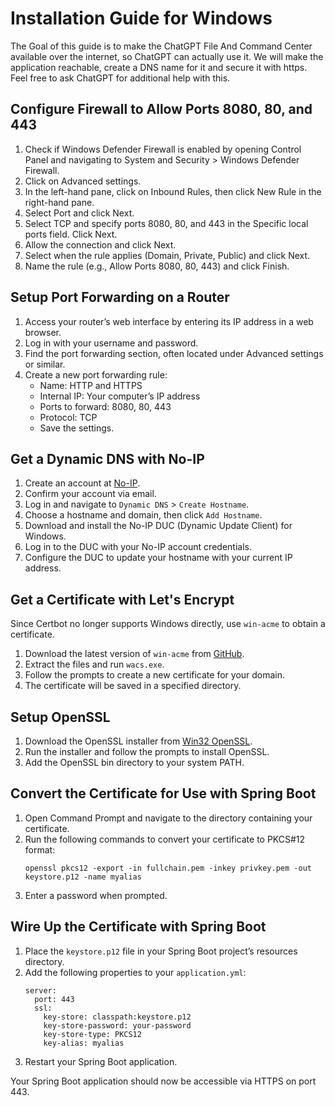# Installation Guide for Windows

The Goal of this guide is to make the ChatGPT File And Command Center available
over the internet, so ChatGPT can actually use it. We will make the application
reachable, create a DNS name for it and secure it with https. Feel free to ask
ChatGPT for additional help with this.

## Configure Firewall to Allow Ports 8080, 80, and 443

1. Check if Windows Defender Firewall is enabled by opening Control Panel and navigating to System and Security > Windows Defender Firewall.
2. Click on Advanced settings.
3. In the left-hand pane, click on Inbound Rules, then click New Rule in the right-hand pane.
4. Select Port and click Next.
5. Select TCP and specify ports 8080, 80, and 443 in the Specific local ports field. Click Next.
6. Allow the connection and click Next.
7. Select when the rule applies (Domain, Private, Public) and click Next.
8. Name the rule (e.g., Allow Ports 8080, 80, 443) and click Finish.

## Setup Port Forwarding on a Router

1. Access your router’s web interface by entering its IP address in a web browser.
2. Log in with your username and password.
3. Find the port forwarding section, often located under Advanced settings or similar.
4. Create a new port forwarding rule:
    - Name: HTTP and HTTPS
    - Internal IP: Your computer’s IP address
    - Ports to forward: 8080, 80, 443
    - Protocol: TCP
    - Save the settings.

## Get a Dynamic DNS with No-IP

1. Create an account at [No-IP](https://www.noip.com/).
2. Confirm your account via email.
3. Log in and navigate to `Dynamic DNS` > `Create Hostname`.
4. Choose a hostname and domain, then click `Add Hostname`.
5. Download and install the No-IP DUC (Dynamic Update Client) for Windows.
6. Log in to the DUC with your No-IP account credentials.
7. Configure the DUC to update your hostname with your current IP address.

## Get a Certificate with Let's Encrypt

Since Certbot no longer supports Windows directly, use `win-acme` to obtain a certificate.

1. Download the latest version of `win-acme` from [GitHub](https://github.com/win-acme/win-acme/releases).
2. Extract the files and run `wacs.exe`.
3. Follow the prompts to create a new certificate for your domain.
4. The certificate will be saved in a specified directory.

## Setup OpenSSL

1. Download the OpenSSL installer from [Win32 OpenSSL](https://slproweb.com/products/Win32OpenSSL.html).
2. Run the installer and follow the prompts to install OpenSSL.
3. Add the OpenSSL bin directory to your system PATH.

## Convert the Certificate for Use with Spring Boot

1. Open Command Prompt and navigate to the directory containing your certificate.
2. Run the following commands to convert your certificate to PKCS#12 format:
    ```
    openssl pkcs12 -export -in fullchain.pem -inkey privkey.pem -out keystore.p12 -name myalias
    ```
3. Enter a password when prompted.

## Wire Up the Certificate with Spring Boot

1. Place the `keystore.p12` file in your Spring Boot project’s resources directory.
2. Add the following properties to your `application.yml`:
    ```
    server:
      port: 443
      ssl:
        key-store: classpath:keystore.p12
        key-store-password: your-password
        key-store-type: PKCS12
        key-alias: myalias
    ```
3. Restart your Spring Boot application.

Your Spring Boot application should now be accessible via HTTPS on port 443.